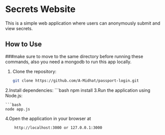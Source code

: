# Secrets Website

This is a simple web application where users can anonymously submit and view secrets.

## How to Use
###make sure to move to the same directory before running these commands, also you need a mongodb to run this app locally.
1. Clone the repository:
   ```bash
   git clone https://github.com/A-Midhat/passport-login.git
2.Install dependencies:
    ```bash
    npm install
3.Run the application using Node.js:
    
    ```bash
    node app.js
4.Open the application in your browser at
  ```bash
      http://localhost:3000 or 127.0.0.1:3000

